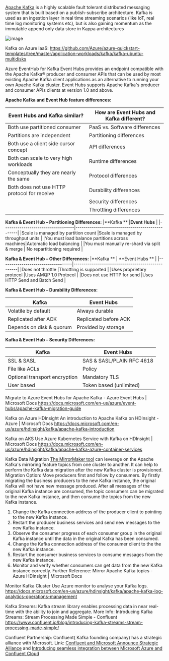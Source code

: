 
[Apache Kafka](https://kafka.apache.org/) is a highly scalable fault tolerant distributed messaging system that is built based on a publish-subscribe architecture. Kafka is used as an ingestion layer in real time streaming scenarios (like IoT, real time log monitoring systems etc), but is also gaining momentum as the immutable append only data store in Kappa architectures

![image](https://user-images.githubusercontent.com/70247096/126110828-a2450b95-217b-40d7-8400-95ed667140d7.png)

Kafka on Azure IaaS:
https://github.com/Azure/azure-quickstart-templates/tree/master/application-workloads/kafka/kafka-ubuntu-multidisks

Azure EventHub for Kafka
Event Hubs provides an endpoint compatible with the Apache Kafka® producer and consumer APIs that can be used by most existing Apache Kafka client applications as an alternative to running your own Apache Kafka cluster. Event Hubs supports Apache Kafka's producer and consumer APIs clients at version 1.0 and above.

**Apache Kafka and Event Hub feature differences:**

|**Event Hubs and Kafka similar?** |**How are Event Hubs and Kafka different?**|
|-------------------------------|----------------------------------------
| Both use partitioned consumer | PaaS vs. Software differences         |
|Partitions are independent       |Partitioning differences	        |
|Both use a client side cursor concept |API differences                 |
|Both can scale to very high workloads	|Runtime differences            |
|Conceptually they are nearly the same	|Protocol differences
|Both does not use HTTP protocol for receive  |Durability differences	|
|                                           |  Security differences     |
|					      |Throttling differences   |

**Kafka & Event Hub – Partitioning Differences:**
|**Kafka	     **                    |**Event Hubs**                            |
|-----------------------------------|-------------------------------------------------|
|Scale is managed by partition count |Scale is managed by throughput units            |
|You must load balance partitions across machines|Automatic load balancing            |
|You must manually re-shard via split & merge	| No repartitioning required	      |
	

**Kafka & Event Hub – Other Differences:**
|**Kafka **	                            | **Event Hubs **                           |
|-----------------------------------|--------------------------------------------------|
|Does not throttle                  |Throttling is supported                            |
|Uses proprietary protocol          |Uses AMQP 1.0 Protocol                             |
|Does not use HTTP for send	    |Uses HTTP Send and Batch Send                      |

**Kafka & Event Hub – Durability Differences:**

|**Kafka**	                   |**Event Hubs**                                    |
|----------------------------------|--------------------------------------------------|
|Volatile by default               |    Always durable                                |
|Replicated after ACK              |     Replicated before ACK                        |
|Depends on disk & quorum	   |	 Provided by storage                           |
	

**Kafka & Event Hub – Security Differences:**

|**Kafka**       	           |**Event Hubs**                                     |
|----------------------------------|---------------------------------------------------|
|SSL & SASL                        |SAS & SASL/PLAIN RFC 4618                          |
|File like ACLs                    |Policy                                             |
|Optional transport encryption	   |Mandatory TLS                                      |
|User based                        |Token based (unlimited)                            |


Migrate to Azure Event Hubs for Apache Kafka - Azure Event Hubs | Microsoft Docs
https://docs.microsoft.com/en-us/azure/event-hubs/apache-kafka-migration-guide

Kafka on Azure HDInsight
An introduction to Apache Kafka on HDInsight - Azure | Microsoft Docs
https://docs.microsoft.com/en-us/azure/hdinsight/kafka/apache-kafka-introduction

Kafka on AKS
Use Azure Kubernetes Service with Kafka on HDInsight | Microsoft Docs
https://docs.microsoft.com/en-us/azure/hdinsight/kafka/apache-kafka-azure-container-services

Kafka Data Migration
[The MirrorMaker tool](https://docs.microsoft.com/azure/hdinsight/kafka/apache-kafka-mirroring) can leverage on the Apache Kafka's mirroring feature topics from one cluster to another. It can help to perform the Kafka data migration after the new Kafka cluster is provisioned. 
Migration Option: Move producers first and follow by consumers.
By firstly migrating the business producers to the new Kafka instance, the original Kafka will not have new message produced. After all messages of the original Kafka instance are consumed, the topic consumers can be migrated to the new Kafka instance, and then consume the topics from the new Kafka instance.
1.	Change the Kafka connection address of the producer client to pointing to the new Kafka instance. 
2.	Restart the producer business services and send new messages to the new Kafka instance. 
3.	Observe the consumer progress of each consumer group in the original Kafka instance until the data in the original Kafka has been consumed.
4.	Change the Kafka connection address of the consumer client to the the new Kafka instance. 
5.	Restart the consumer business services to consume messages from the new Kafka instance. 
6.	Monitor and verify whether consumers can get data from the new Kafka instance correctly.
Further Reference: Mirror Apache Kafka topics - Azure HDInsight | Microsoft Docs

Monitor Kafka Cluster
Use Azure monitor to analyse your Kafka logs.
https://docs.microsoft.com/en-us/azure/hdinsight/kafka/apache-kafka-log-analytics-operations-management

Kafka Streams: 
Kafka stream library enables processing data in near real-time with the ability to join and aggregate. 
More Info: Introducing Kafka Streams: Stream Processing Made Simple - Confluent
	https://www.confluent.io/blog/introducing-kafka-streams-stream-processing-made-simple/

Confluent Partnership:
Confluent( Kafka founding company) has a strategic alliance with Microsoft.
Link: [Confluent and Microsoft Announce Strategic Alliance](https://www.confluent.io/ja-jp/press-release/confluent-strategic-alliance-with-microsoft/) and [Introducing seamless integration between Microsoft Azure and Confluent Cloud](https://azure.microsoft.com/de-de/blog/introducing-seamless-integration-between-microsoft-azure-and-confluent-cloud/)
